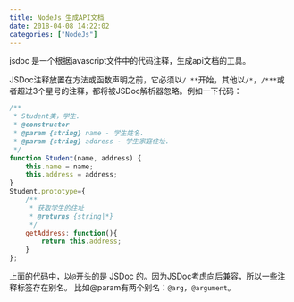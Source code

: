 ```yaml
---
title: NodeJs 生成API文档
date: 2018-04-08 14:22:02
categories: ["NodeJs"]
---
```


jsdoc 是一个根据javascript文件中的代码注释，生成api文档的工具。

<!-- more -->

JSDoc注释放置在方法或函数声明之前，它必须以`/ **`开始，其他以`/*`，`/***`或者超过3个星号的注释，都将被JSDoc解析器忽略。例如一下代码：
``` javascript
/**
 * Student类，学生.
 * @constructor
 * @param {string} name - 学生姓名.
 * @param {string} address - 学生家庭住址.
 */
function Student(name, address) {
    this.name = name;
    this.address = address;
}
Student.prototype={
    /**
     * 获取学生的住址
     * @returns {string|*}
     */
    getAddress: function(){
        return this.address;
    }
};
```

上面的代码中，以`@`开头的是 JSDoc 的。因为JSDoc考虑向后兼容，所以一些注释标签存在别名。 比如@param有两个别名：`@arg`，`@argument`。